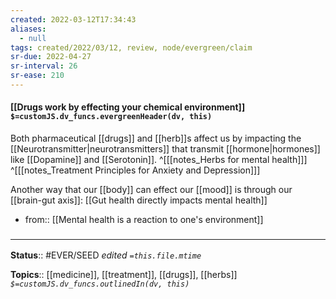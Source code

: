 ```yaml
---
created: 2022-03-12T17:34:43 
aliases:
  - null
tags: created/2022/03/12, review, node/evergreen/claim
sr-due: 2022-04-27
sr-interval: 26
sr-ease: 210
---
```


#### [[Drugs work by effecting your chemical environment]] `$=customJS.dv_funcs.evergreenHeader(dv, this)`

Both pharmaceutical [[drugs]] and [[herb]]s affect us by impacting the [[Neurotransmitter|neurotransmitters]] that transmit [[hormone|hormones]] like [[Dopamine]] and [[Serotonin]]. 
^[[[notes_Herbs for mental health]]] 
^[[[notes_Treatment Principles for Anxiety and Depression]]]

Another way that our [[body]] can effect our [[mood]] is through our [[brain-gut axis]]: [[Gut health directly impacts mental health]]

- from:: [[Mental health is a reaction to one's environment]]

### <hr class="footnote"/>

**Status**:: #EVER/SEED 
*edited `=this.file.mtime`*

**Topics**:: [[medicine]], [[treatment]], [[drugs]], [[herbs]]
*`$=customJS.dv_funcs.outlinedIn(dv, this)`*
